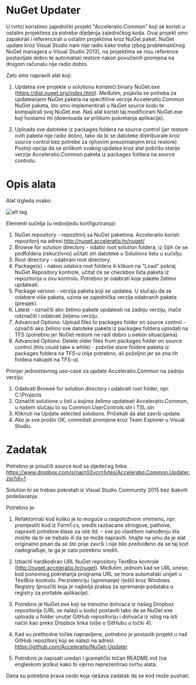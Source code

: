 # NuGet Updater
U tvrtci koristimo zajednički projekt "Acceleratio.Common" koji se koristi u ostalim projektima za potrebe dijeljenja zajedničkog koda. Ovaj projekt smo zapakirali i referencirali u ostalim projektima kroz NuGet paket.
NuGet update kroz Visual Studio nam nije radio kako treba (zbog problematičnog NuGet managera u Visual Studio 2013), na projektima se nisu reference postavljale dobro te automatski restore nakon povučenih promjena na drugom računalu nije radio dobro.

Zato smo napravili alat koji:

1. Updatea sve projekte u solutionu koristeći binary NuGet.exe (https://dist.nuget.org/index.html). 
Međutim, pojavila se potreba za updateanjem NuGet paketa na specifične verzije Acceleratio.Common NuGet paketa, što smo implementirali u NuGet source kodu te kompajlirali svoj NuGet.exe.
Naš alat koristi taj modificirani NuGet.exe koji hostamo mi (downloada se prilikom pokretanja aplikacije).

2. Uploada sve datoteke iz packages foldera na source control (jer restore ovih paketa nije radio dobro, tako da bi se datoteke distribuirale kroz source control bez potrebe za njihovim preuzimanjem kroz restore). Postoji opcija da se prilikom svakog updatea kroz alat pobrišu starije verzije Acceleratio.Common paketa iz packages foldera na source controlu.

# Opis alata
Alat izgleda ovako:

![alt tag](https://www.dropbox.com/s/4j0qgjn204f69yd/updater.png?raw=1)

Elementi sučelja (u redosljedu konfiguriranja):

1.	NuGet repository - repozitorij sa NuGet paketima. Acceleratio koristi repozitorij na adresi http://nuget.acceleratio.hr/nuget/
2.	Browse for solution directory - odabir root solution foldera, iz čijih će se podfoldera (rekurzivno) učitati sln datoteke u Solutions listu u sučelju.
3.	Root directory - odabrani root directory.
4.	Package(s) - nakon odabira root foldera ili klikom na "Load" pokraj NuGet Repository kontrole, učitat će se checkbox lista paketa iz repozitorija u ovu kontrolu. Potrebno je odabrati koje pakete želimo updateati.
5.	Package version - verzija paketa koji se updatea. U slučaju da se odabere više paketa, uzima se zajednička verzija odabranih paketa (presjek).
6.	Latest - označiti ako želimo pakete updateati na zadnju verziju, inače odznačiti i odabrati željenu verziju.
7.	Advanced Options: Upload files to packages folder on source control - označiti ako želimo sve datoteke paketa iz packages foldera uplodati na TFS (potrebno jer NuGet restore ne radi dobro u nekim situacijama).
8.	Advanced Options: Delete older files from packages folder on source control (this could take a while) - pobriše stare foldere paketa iz packages foldera na TFS-u (nije potrebno, ali poželjno jer se zna tih foldera nakupiti na TFS-u).

Primjer jednostavnog use-case za update Acceleratio.Common na zadnju verziju:

1.	Odabrati Browse for solution directory i odabrati root folder, npr. C:\Projects
2.	Označiti solutione u listi u kojima želimo updateati Acceleratio.Common, u našem slučaju to su Common.UserControls.sln i TSL.sln
3.	Kliknuti na Update selected solutions. Pričekati da alat završi update.
4.	Ako je sve prošlo OK, commitati promjene kroz Team Explorer u Visual Studiu.

# Zadatak

Potrebno je proučiti source kod sa sljedećeg linka:
https://www.dropbox.com/s/nacr02ycrn1vtes/Acceleratio.Common.Updater.zip?dl=1

Solution bi se trebao pokretati iz Visual Studio Community 2015 bez ikakvih podešavanja.

Potrebno je:

1. Refaktorirati kod koliko je to moguće u raspoloživom vremenu, npr. premjestiti kod iz Form1.cs, srediti razbacane stringove, pathove, napraviti potrebne klase za iste itd. – sve po vlastitom nahođenju što mislite da bi se trebalo ili da se može napraviti. Imajte na umu da je alat originalno pisan da se što prije završi i nije bilo predviđeno da se taj kod nadograđuje, te ga je zato potrebno srediti.

2. Izbaciti hardkodiran URL NuGet repository TextBox kontrole (http://nuget.acceleratio.hr/nuget). Međutim, jednom kad se URL unese, kod ponovnog pokretanja programa URL se mora automatski unijeti u TextBox kontrolu. Perzistenciju (spremanje) rješiti kroz Windows Registry (proučiti koja je najbolja praksa za spremanje podataka u registry za portable aplikacije).

3. Potrebno je NuGet.exe koji se trenutno dohvaća iz našeg Dropbox repozitorija (URL se nalazi u kodu) postaviti tako da se NuGet.exe uploada u folder unutar GitHub repositoriju i dohvaća iz istog na isti način kao preko Dropbox linka (više o GitHubu u točki 4).

4. Kad su prethodne točke napravljene, potrebno je postaviti projekt u naš GitHub repozitorij koji se nalazi na adresi: https://github.com/Acceleratio/NuGet-Updater

5. Potrebno je napisati uredan i gramatički točan README.md (na engleskom jeziku) kako bi vjerno reprezentirao svrhu alata. 

Dana su potrebna prava osobi koja rješava zadatak da se kod može pushati.

